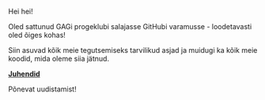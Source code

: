 Hei hei!

Oled sattunud GAGi progeklubi salajasse GitHubi varamusse - loodetavasti oled õiges kohas!

Siin asuvad kõik meie tegutsemiseks tarvilikud asjad ja muidugi ka kõik meie koodid, mida oleme siia jätnud.

**[Juhendid](Peamine/Juhendid.md)**  

Põnevat uudistamist!
